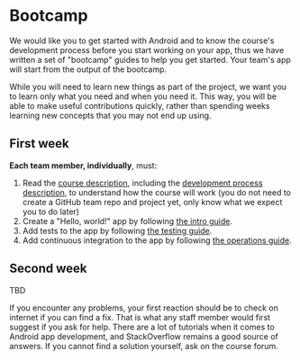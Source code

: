 # Bootcamp

We would like you to get started with Android and to know the course's development process before you start working on your app,
thus we have written a set of "bootcamp" guides to help you get started.
Your team's app will start from the output of the bootcamp.

While you will need to learn new things as part of the project, we want you to learn only what you need and when you need it.
This way, you will be able to make useful contributions quickly, rather than spending weeks learning new concepts that you may not end up using.


## First week

**Each team member, individually**, must:

1. Read the [course description](../ReadMe.md), including the [development process description](../process), to understand how the course will work
   (you do not need to create a GitHub team repo and project yet, only know what we expect you to do later)
2. Create a "Hello, world!" app by following [the intro guide](./Intro.md).
3. Add tests to the app by following [the testing guide](./Testing.md).
4. Add continuous integration to the app by following [the operations guide](./Operations.md).


## Second week

TBD

If you encounter any problems, your first reaction should be to check on internet if you can find a fix. That is what any staff member would first suggest if you ask for help. There are a lot of tutorials when it comes to Android app development, and StackOverflow remains a good source of answers. If you cannot find a solution yourself, ask on the course forum.
